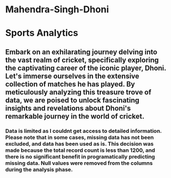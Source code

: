 # Mahendra-Singh-Dhoni

# Sports Analytics

## Embark on an exhilarating journey delving into the vast realm of cricket, specifically exploring the captivating career of the iconic player, Dhoni. Let's immerse ourselves in the extensive collection of matches he has played. By meticulously analyzing this treasure trove of data, we are poised to unlock fascinating insights and revelations about Dhoni's remarkable journey in the world of cricket.

### Data is limited as I couldnt get access to detailed information. Please note that in some cases, missing data has not been excluded, and data has been used as is. This decision was made because the total record count is less than 1200, and there is no significant benefit in programatically predicting missing data. Null values were removed from the columns during the analysis phase.

